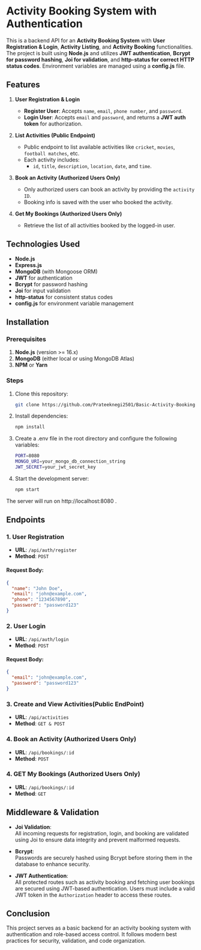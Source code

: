 # Activity Booking System with Authentication

This is a backend API for an **Activity Booking System** with **User Registration & Login**, **Activity Listing**, and **Activity Booking** functionalities. The project is built using **Node.js** and utilizes **JWT authentication**, **Bcrypt for password hashing**, **Joi for validation**, and **http-status for correct HTTP status codes**. Environment variables are managed using a **config.js** file.

## Features

1. **User Registration & Login**
   - **Register User**: Accepts `name`, `email`, `phone number`, and `password`.
   - **Login User**: Accepts `email` and `password`, and returns a **JWT auth token** for authorization.

2. **List Activities (Public Endpoint)**
   - Public endpoint to list available activities like `cricket`, `movies`, `football matches`, etc.
   - Each activity includes: 
     - `id`, `title`, `description`, `location`, `date`, and `time`.

3. **Book an Activity (Authorized Users Only)**
   - Only authorized users can book an activity by providing the `activity ID`.
   - Booking info is saved with the user who booked the activity.

4. **Get My Bookings (Authorized Users Only)**
   - Retrieve the list of all activities booked by the logged-in user.

## Technologies Used

- **Node.js**
- **Express.js**
- **MongoDB** (with Mongoose ORM)
- **JWT** for authentication
- **Bcrypt** for password hashing
- **Joi** for input validation
- **http-status** for consistent status codes
- **config.js** for environment variable management

## Installation

### Prerequisites

1. **Node.js** (version >= 16.x)
2. **MongoDB** (either local or using MongoDB Atlas)
3. **NPM** or **Yarn**

### Steps

1. Clone this repository:

   ```bash
   git clone https://github.com/Prateeknegi2501/Basic-Activity-Booking-App.git

2. Install dependencies:
    ```bash
    npm install

3. Create a .env file in the root directory and configure the following variables:

    ```bash
    PORT=8080
    MONGO_URI=your_mongo_db_connection_string
    JWT_SECRET=your_jwt_secret_key
3. Start the development server:

    ```bash
    npm start

The server will run on http://localhost:8080 .

## Endpoints

### 1. User Registration

- **URL**: `/api/auth/register`
- **Method**: `POST`

#### Request Body:
```json
{
  "name": "John Doe",
  "email": "john@example.com",
  "phone": "1234567890",
  "password": "password123"
}
```

### 2. User Login

- **URL**: `/api/auth/login`
- **Method**: `POST`

#### Request Body:
```json
{
  "email": "john@example.com",
  "password": "password123"
}
```


### 3. Create and View Activities(Public EndPoint)

- **URL**: `/api/activities`
- **Method**: `GET & POST`


### 4. Book an Activity (Authorized Users Only)

- **URL**: `/api/bookings/:id`
- **Method**: `POST`

### 4. GET My Bookings (Authorized Users Only)

- **URL**: `/api/bookings/:id`
- **Method**: `GET`


## Middleware & Validation

- **Joi Validation**:  
  All incoming requests for registration, login, and booking are validated using Joi to ensure data integrity and prevent malformed requests.

- **Bcrypt**:  
  Passwords are securely hashed using Bcrypt before storing them in the database to enhance security.

- **JWT Authentication**:  
  All protected routes such as activity booking and fetching user bookings are secured using JWT-based authentication. Users must include a valid JWT token in the `Authorization` header to access these routes.

  
## Conclusion

This project serves as a basic backend for an activity booking system with authentication and role-based access control. It follows modern best practices for security, validation, and code organization.